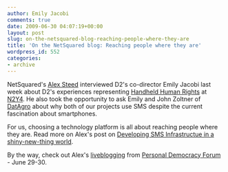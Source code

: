```yaml
---
author: Emily Jacobi
comments: true
date: 2009-06-30 04:07:19+00:00
layout: post
slug: on-the-netsquared-blog-reaching-people-where-they-are
title: 'On the NetSquared blog: Reaching people where they are'
wordpress_id: 552
categories:
- archive
---
```


NetSquared's [Alex Steed](http://alexsteed.com/) interviewed D2's co-director Emily Jacobi last week about D2's experiences representing [Handheld Human Rights](http://www.netsquared.org/projects/handheld-human-rights) at [N2Y4](http://www.netsquared.org/conference/n2y4). He also took the opportunity to ask Emily and John Zoltner of [DatAgro](http://www.netsquared.org/projects/datagro) about why both of our projects use SMS despite the current fascination about smartphones.

For us, choosing a technology platform is all about reaching people where they are. Read more on Alex's post on [Developing SMS Infrastructue in a shiny-new-thing world](http://www.netsquared.org/blog/alexsteed/developing-sms-infrastructure-shiny-new-thing-would).

By the way, check out Alex's [liveblogging](http://netsquared.org/blog/alexsteed) from [Personal Democracy Forum](http://personaldemocracy.com/pdf-conference/personal-democracy-forum-conference) - June 29-30.
